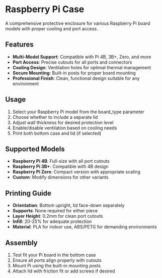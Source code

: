# Raspberry Pi Case

A comprehensive protective enclosure for various Raspberry Pi board models with proper cooling and port access.

## Features

- **Multi-Model Support**: Compatible with Pi 4B, 3B+, Zero, and more
- **Port Access**: Precise cutouts for all ports and connectors
- **Cooling Design**: Ventilation holes for optimal thermal management
- **Secure Mounting**: Built-in posts for proper board mounting
- **Professional Finish**: Clean, functional design suitable for any environment

## Usage

1. Select your Raspberry Pi model from the board_type parameter
2. Choose whether to include a separate lid
3. Adjust wall thickness for desired protection level
4. Enable/disable ventilation based on cooling needs
5. Print both bottom case and lid (if selected)

## Supported Models

- **Raspberry Pi 4B**: Full-size with all port cutouts
- **Raspberry Pi 3B+**: Compatible with 4B design
- **Raspberry Pi Zero**: Compact version with appropriate scaling
- **Custom**: Modify dimensions for other variants

## Printing Guide

- **Orientation**: Bottom upright, lid face-down separately
- **Supports**: None required for either piece
- **Layer Height**: 0.2mm for clean port cutouts
- **Infill**: 20-25% for adequate protection
- **Material**: PLA for indoor use, ABS/PETG for demanding environments

## Assembly

1. Test fit your Pi board in the bottom case
2. Ensure all ports align properly with cutouts
3. Mount Pi using the built-in mounting posts
4. Attach lid with friction fit or add screws if desired